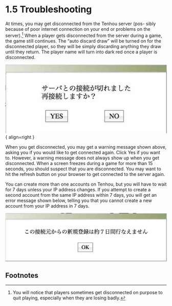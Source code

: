# 1.5 Troubleshooting


At times, you may get disconnected from the Tenhou server (pos- sibly because of poor internet connection on your end or problems on the server).[^6] When a player gets disconnected from the server during a game, the game still continues. The “auto discard draw” will be turned on for the disconnected player, so they will be simply discarding anything they draw until they return. The player name will turn into dark red once a player is disconnected.

![tigaratus](../../assets/image/image_29.png){ align=right }

When you get disconnected, you may get a warning message shown above, asking you if you would like to get connected again. Click Yes if you want to. However, a warning message does not always show up when you get disconnected. When a screen freezes during a game for more than 15 seconds, you should suspect that you are disconnected. You may want to hit the refresh button on your browser to get connected to the server again.

You can create more than one accounts on Tenhou, but you will have to wait for 7 days unless your IP address changes. If you attempt to create a second account from the same IP address within 7 days, you will get an error message shown below, telling you that you cannot create a new account from your IP address in 7 days.

![small](../../assets//image/image_30.png)

## Footnotes
[^6]: You will notice that players sometimes get disconnected on purpose to quit playing, especially when they are losing badly.
